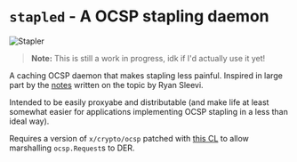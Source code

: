 # `stapled` - A OCSP stapling daemon

![Stapler](https://media.giphy.com/media/RQwkFm79MYuUU/giphy.gif)

> **Note:** This is still a work in progress, idk if I'd actually use it yet!

A caching OCSP daemon that makes stapling less painful. Inspired in
large part by the [notes](https://gist.github.com/sleevi/5efe9ef98961ecfb4da8)
written on the topic by Ryan Sleevi.

Intended to be easily proxyabe and distributable (and make life at
least somewhat easier for applications implementing OCSP stapling
in a less than ideal way).

Requires a version of `x/crypto/ocsp` patched with [this CL](https://go-review.googlesource.com/#/c/19488/)
to allow marshalling `ocsp.Request`s to DER.
